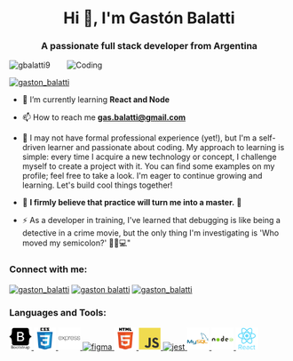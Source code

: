 <h1 align="center">Hi 👋, I'm Gastón Balatti</h1>
<h3 align="center">A passionate full stack developer from Argentina</h3>
<img align="right" alt="Coding" width="400" src="https://cdn.dribbble.com/users/1162077/screenshots/3848914/programmer.gif”>

<p align="left"> <img src="https://komarev.com/ghpvc/?username=gbalatti9&label=Profile%20views&color=0e75b6&style=flat" alt="gbalatti9" /> </p>

<p align="left"> <a href="https://twitter.com/gaston_balatti" target="blank"><img src="https://img.shields.io/twitter/follow/gaston_balatti?logo=twitter&style=for-the-badge" alt="gaston_balatti" /></a> </p>

- 🌱 I’m currently learning **React and Node**

- 📫 How to reach me **gas.balatti@gmail.com**

- 📄 I may not have formal professional experience (yet!), but I'm a self-driven learner and passionate about coding. My approach to learning is simple: every time I acquire a new technology or concept, I challenge myself to create a project with it. You can find some examples on my profile; feel free to take a look. I'm eager to continue growing and learning. Let's build cool things together!
  
- 💪 **I firmly believe that practice will turn me into a master.** 🚀
  
- ⚡ As a developer in training, I've learned that debugging is like being a detective in a crime movie, but the only thing I'm investigating is 'Who moved my semicolon?' 🕵️‍♂️💻"

<h3 align="left">Connect with me:</h3>
<p align="left">
<a href="https://twitter.com/gaston_balatti" target="blank"><img align="center" src="https://raw.githubusercontent.com/rahuldkjain/github-profile-readme-generator/master/src/images/icons/Social/twitter.svg" alt="gaston_balatti" height="30" width="40" /></a>
<a href="https://linkedin.com/in/gaston balatti" target="blank"><img align="center" src="https://raw.githubusercontent.com/rahuldkjain/github-profile-readme-generator/master/src/images/icons/Social/linked-in-alt.svg" alt="gaston balatti" height="30" width="40" /></a>
<a href="https://instagram.com/gaston_balatti" target="blank"><img align="center" src="https://raw.githubusercontent.com/rahuldkjain/github-profile-readme-generator/master/src/images/icons/Social/instagram.svg" alt="gaston_balatti" height="30" width="40" /></a>
</p>

<h3 align="left">Languages and Tools:</h3>
<p align="left"> <a href="https://getbootstrap.com" target="_blank" rel="noreferrer"> <img src="https://raw.githubusercontent.com/devicons/devicon/master/icons/bootstrap/bootstrap-plain-wordmark.svg" alt="bootstrap" width="40" height="40"/> </a> <a href="https://www.w3schools.com/css/" target="_blank" rel="noreferrer"> <img src="https://raw.githubusercontent.com/devicons/devicon/master/icons/css3/css3-original-wordmark.svg" alt="css3" width="40" height="40"/> </a> <a href="https://expressjs.com" target="_blank" rel="noreferrer"> <img src="https://raw.githubusercontent.com/devicons/devicon/master/icons/express/express-original-wordmark.svg" alt="express" width="40" height="40"/> </a> <a href="https://www.figma.com/" target="_blank" rel="noreferrer"> <img src="https://www.vectorlogo.zone/logos/figma/figma-icon.svg" alt="figma" width="40" height="40"/> </a> <a href="https://www.w3.org/html/" target="_blank" rel="noreferrer"> <img src="https://raw.githubusercontent.com/devicons/devicon/master/icons/html5/html5-original-wordmark.svg" alt="html5" width="40" height="40"/> </a> <a href="https://developer.mozilla.org/en-US/docs/Web/JavaScript" target="_blank" rel="noreferrer"> <img src="https://raw.githubusercontent.com/devicons/devicon/master/icons/javascript/javascript-original.svg" alt="javascript" width="40" height="40"/> </a> <a href="https://jestjs.io" target="_blank" rel="noreferrer"> <img src="https://www.vectorlogo.zone/logos/jestjsio/jestjsio-icon.svg" alt="jest" width="40" height="40"/> </a> <a href="https://www.mysql.com/" target="_blank" rel="noreferrer"> <img src="https://raw.githubusercontent.com/devicons/devicon/master/icons/mysql/mysql-original-wordmark.svg" alt="mysql" width="40" height="40"/> </a> <a href="https://nodejs.org" target="_blank" rel="noreferrer"> <img src="https://raw.githubusercontent.com/devicons/devicon/master/icons/nodejs/nodejs-original-wordmark.svg" alt="nodejs" width="40" height="40"/> </a> <a href="https://reactjs.org/" target="_blank" rel="noreferrer"> <img src="https://raw.githubusercontent.com/devicons/devicon/master/icons/react/react-original-wordmark.svg" alt="react" width="40" height="40"/> </a> </p>
